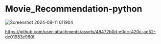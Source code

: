 ﻿# Movie_Recommendation-python
![Screenshot 2024-08-11 011904](https://github.com/user-attachments/assets/800a5258-2eb8-45ef-a439-a1d05791bc04)






https://github.com/user-attachments/assets/48472b0d-e0cc-420c-ad52-dc01983c960f

